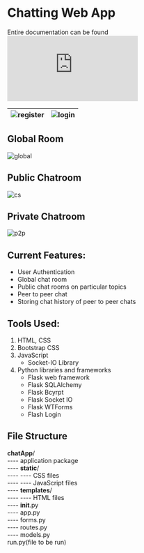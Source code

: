# Chatting Web App

Entire documentation can be found ![**here**](https://github.com/saharshleo/chattingApp/blob/master/docs/Chat%20App%20Doc.pdf)

|![register](https://github.com/saharshleo/chattingApp/blob/master/docs/register.jpg)|![login](https://github.com/saharshleo/chattingApp/blob/master/docs/login.jpg)|
|:---:|:---:|

## Global Room
![global](https://github.com/saharshleo/chattingApp/blob/master/docs/global-room.jpg)

## Public Chatroom
![cs](https://github.com/saharshleo/chattingApp/blob/master/docs/room1.jpg)

## Private Chatroom
![p2p](https://github.com/saharshleo/chattingApp/blob/master/docs/room2.jpg)

## Current Features:
* User Authentication
* Global chat room
* Public chat rooms on particular topics
* Peer to peer chat
* Storing chat history of peer to peer chats

## Tools Used:
1. HTML, CSS
2. Bootstrap CSS
3. JavaScript
    * Socket-IO Library
4. Python libraries and frameworks
    * Flask web framework
    * Flask SQLAlchemy
    * Flask Bcyrpt
    * Flask Socket IO
    * Flask WTForms
    * Flash Login
    
    
## File Structure
**chatApp**/  
---- application package  
---- **static**/  
---- ---- CSS files  
---- ---- JavaScript files  
---- **templates**/  
---- ---- HTML files  
---- __init__.py  
---- app.py  
---- forms.py  
---- routes.py  
---- models.py  
run.py(file to be run)





